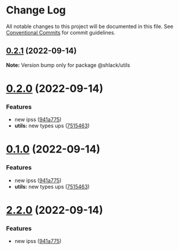# Change Log

All notable changes to this project will be documented in this file.
See [Conventional Commits](https://conventionalcommits.org) for commit guidelines.

## [0.2.1](https://github.com/koskedk/js-ts-monorepos/compare/v0.2.0...v0.2.1) (2022-09-14)

**Note:** Version bump only for package @shlack/utils





# [0.2.0](https://github.com/koskedk/js-ts-monorepos/compare/v2.0.0...v0.2.0) (2022-09-14)


### Features

* new ipss ([941a775](https://github.com/koskedk/js-ts-monorepos/commit/941a775a650e4f05e5523926dec8a510327c85ae))
* **utils:** new types ups ([7515463](https://github.com/koskedk/js-ts-monorepos/commit/751546359e993a1724815a6e76fbda458dc97654))





# [0.1.0](https://github.com/koskedk/js-ts-monorepos/compare/v2.0.0...v0.1.0) (2022-09-14)


### Features

* new ipss ([941a775](https://github.com/koskedk/js-ts-monorepos/commit/941a775a650e4f05e5523926dec8a510327c85ae))
* **utils:** new types ups ([7515463](https://github.com/koskedk/js-ts-monorepos/commit/751546359e993a1724815a6e76fbda458dc97654))





# [2.2.0](https://github.com/koskedk/js-ts-monorepos/compare/@shlack/utils@2.1.0...@shlack/utils@2.2.0) (2022-09-14)


### Features

* new ipss ([941a775](https://github.com/koskedk/js-ts-monorepos/commit/941a775a650e4f05e5523926dec8a510327c85ae))
